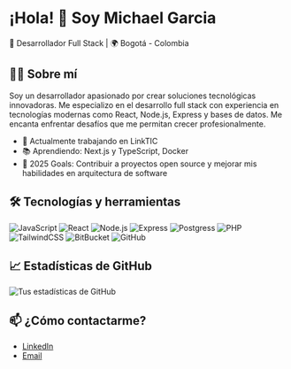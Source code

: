 # ¡Hola! 👋 Soy Michael Garcia  
🚀 Desarrollador Full Stack | 🌍 Bogotá - Colombia  

## 👨‍💻 Sobre mí
Soy un desarrollador apasionado por crear soluciones tecnológicas innovadoras. Me especializo en el desarrollo full stack con experiencia en tecnologías modernas como React, Node.js, Express y bases de datos. Me encanta enfrentar desafíos que me permitan crecer profesionalmente.

- 💼 Actualmente trabajando en LinkTIC
- 📚 Aprendiendo: Next.js y TypeScript, Docker
- 🎯 2025 Goals: Contribuir a proyectos open source y mejorar mis habilidades en arquitectura de software

## 🛠️ Tecnologías y herramientas
![JavaScript](https://img.shields.io/badge/-JavaScript-F7DF1E?style=flat-square&logo=javascript&logoColor=black)
![React](https://img.shields.io/badge/-React-61DAFB?style=flat-square&logo=react&logoColor=black)
![Node.js](https://img.shields.io/badge/-Node.js-339933?style=flat-square&logo=node.js&logoColor=white)
![Express](https://img.shields.io/badge/-Express-000000?style=flat-square&logo=express&logoColor=white)
![Postgress](https://img.shields.io/badge/-MySQL-4479A1?style=flat-square&logo=Postgress&logoColor=white)
![PHP](https://img.shields.io/badge/-HTML5-E34F26?style=flat-square&logo=php&logoColor=white)
![TailwindCSS](https://img.shields.io/badge/-CSS3-1572B6?style=flat-square&logo=tailwindcss)
![BitBucket](https://img.shields.io/badge/-Git-F05032?style=flat-square&logo=bitbucket&logoColor=white)
![GitHub](https://img.shields.io/badge/-GitHub-181717?style=flat-square&logo=github)

## 📈 Estadísticas de GitHub
![Tus estadísticas de GitHub](https://github-readme-stats.vercel.app/api?username=michaelgarciast&show_icons=true&theme=radical)

## 📫 ¿Cómo contactarme?
- [LinkedIn](https://www.linkedin.com/in/michaelgarcia-dev)
- [Email](mailto:michaelgarciast88@gmail.com)
